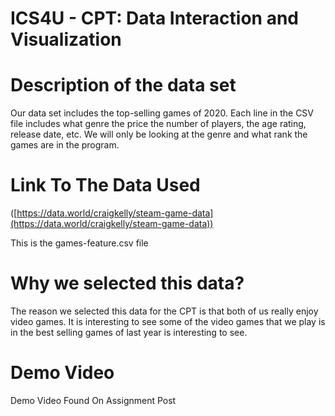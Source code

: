 # ICS4U - CPT: Data Interaction and Visualization
# Description of the data set

Our data set includes the top-selling games of 2020. Each line in the CSV file includes what genre the price the number of players, the age rating, release date, etc. We will only be looking at the genre and what rank the games are in the program.


# Link To The Data Used

([https://data.world/craigkelly/steam-game-data](https://data.world/craigkelly/steam-game-data))

This is the games-feature.csv file


# Why we selected this data?

The reason we selected this data for the CPT is that both of us really enjoy video games. It is interesting to see some of the video games that we play is in the best selling games of last year is interesting to see.


# Demo Video

Demo Video Found On Assignment Post

